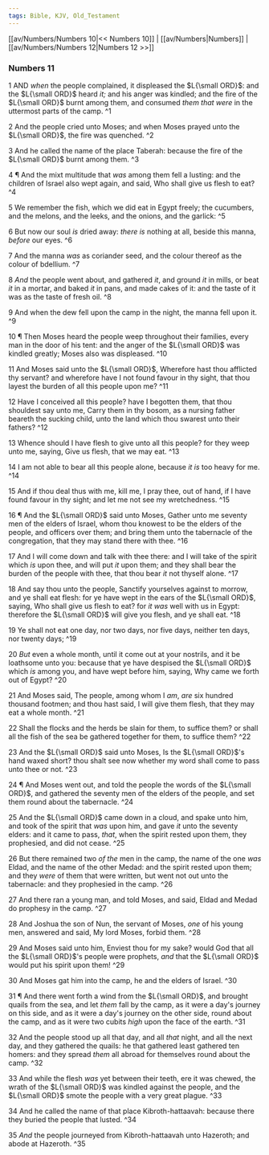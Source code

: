 ```yaml
---
tags: Bible, KJV, Old_Testament
---
```


[[av/Numbers/Numbers 10|<< Numbers 10]] | [[av/Numbers|Numbers]] | [[av/Numbers/Numbers 12|Numbers 12 >>]]

### Numbers 11

1 AND _when_ the people complained, it displeased the $L{\small ORD}$: and the $L{\small ORD}$ heard _it;_ and his anger was kindled; and the fire of the $L{\small ORD}$ burnt among them, and consumed _them_ _that_ _were_ in the uttermost parts of the camp. ^1

2 And the people cried unto Moses; and when Moses prayed unto the $L{\small ORD}$, the fire was quenched. ^2

3 And he called the name of the place Taberah: because the fire of the $L{\small ORD}$ burnt among them. ^3

4 ¶ And the mixt multitude that _was_ among them fell a lusting: and the children of Israel also wept again, and said, Who shall give us flesh to eat? ^4

5 We remember the fish, which we did eat in Egypt freely; the cucumbers, and the melons, and the leeks, and the onions, and the garlick: ^5

6 But now our soul _is_ dried away: _there_ _is_ nothing at all, beside this manna, _before_ our eyes. ^6

7 And the manna _was_ as coriander seed, and the colour thereof as the colour of bdellium. ^7

8 _And_ the people went about, and gathered _it_, and ground _it_ in mills, or beat _it_ in a mortar, and baked _it_ in pans, and made cakes of it: and the taste of it was as the taste of fresh oil. ^8

9 And when the dew fell upon the camp in the night, the manna fell upon it. ^9

10 ¶ Then Moses heard the people weep throughout their families, every man in the door of his tent: and the anger of the $L{\small ORD}$ was kindled greatly; Moses also was displeased. ^10

11 And Moses said unto the $L{\small ORD}$, Wherefore hast thou afflicted thy servant? and wherefore have I not found favour in thy sight, that thou layest the burden of all this people upon me? ^11

12 Have I conceived all this people? have I begotten them, that thou shouldest say unto me, Carry them in thy bosom, as a nursing father beareth the sucking child, unto the land which thou swarest unto their fathers? ^12

13 Whence should I have flesh to give unto all this people? for they weep unto me, saying, Give us flesh, that we may eat. ^13

14 I am not able to bear all this people alone, because _it_ _is_ too heavy for me. ^14

15 And if thou deal thus with me, kill me, I pray thee, out of hand, if I have found favour in thy sight; and let me not see my wretchedness. ^15

16 ¶ And the $L{\small ORD}$ said unto Moses, Gather unto me seventy men of the elders of Israel, whom thou knowest to be the elders of the people, and officers over them; and bring them unto the tabernacle of the congregation, that they may stand there with thee. ^16

17 And I will come down and talk with thee there: and I will take of the spirit which _is_ upon thee, and will put _it_ upon them; and they shall bear the burden of the people with thee, that thou bear _it_ not thyself alone. ^17

18 And say thou unto the people, Sanctify yourselves against to morrow, and ye shall eat flesh: for ye have wept in the ears of the $L{\small ORD}$, saying, Who shall give us flesh to eat? for _it_ _was_ well with us in Egypt: therefore the $L{\small ORD}$ will give you flesh, and ye shall eat. ^18

19 Ye shall not eat one day, nor two days, nor five days, neither ten days, nor twenty days; ^19

20 _But_ even a whole month, until it come out at your nostrils, and it be loathsome unto you: because that ye have despised the $L{\small ORD}$ which _is_ among you, and have wept before him, saying, Why came we forth out of Egypt? ^20

21 And Moses said, The people, among whom I _am_, _are_ six hundred thousand footmen; and thou hast said, I will give them flesh, that they may eat a whole month. ^21

22 Shall the flocks and the herds be slain for them, to suffice them? or shall all the fish of the sea be gathered together for them, to suffice them? ^22

23 And the $L{\small ORD}$ said unto Moses, Is the $L{\small ORD}$'s hand waxed short? thou shalt see now whether my word shall come to pass unto thee or not. ^23

24 ¶ And Moses went out, and told the people the words of the $L{\small ORD}$, and gathered the seventy men of the elders of the people, and set them round about the tabernacle. ^24

25 And the $L{\small ORD}$ came down in a cloud, and spake unto him, and took of the spirit that _was_ upon him, and gave _it_ unto the seventy elders: and it came to pass, _that_, when the spirit rested upon them, they prophesied, and did not cease. ^25

26 But there remained two _of_ _the_ men in the camp, the name of the one _was_ Eldad, and the name of the other Medad: and the spirit rested upon them; and they _were_ of them that were written, but went not out unto the tabernacle: and they prophesied in the camp. ^26

27 And there ran a young man, and told Moses, and said, Eldad and Medad do prophesy in the camp. ^27

28 And Joshua the son of Nun, the servant of Moses, _one_ of his young men, answered and said, My lord Moses, forbid them. ^28

29 And Moses said unto him, Enviest thou for my sake? would God that all the $L{\small ORD}$'s people were prophets, _and_ that the $L{\small ORD}$ would put his spirit upon them! ^29

30 And Moses gat him into the camp, he and the elders of Israel. ^30

31 ¶ And there went forth a wind from the $L{\small ORD}$, and brought quails from the sea, and let _them_ fall by the camp, as it were a day's journey on this side, and as it were a day's journey on the other side, round about the camp, and as it were two cubits _high_ upon the face of the earth. ^31

32 And the people stood up all that day, and all _that_ night, and all the next day, and they gathered the quails: he that gathered least gathered ten homers: and they spread _them_ all abroad for themselves round about the camp. ^32

33 And while the flesh _was_ yet between their teeth, ere it was chewed, the wrath of the $L{\small ORD}$ was kindled against the people, and the $L{\small ORD}$ smote the people with a very great plague. ^33

34 And he called the name of that place Kibroth-hattaavah: because there they buried the people that lusted. ^34

35 _And_ the people journeyed from Kibroth-hattaavah unto Hazeroth; and abode at Hazeroth. ^35
